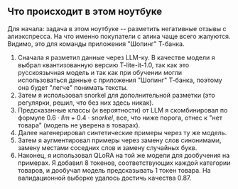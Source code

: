 ## Что происходит в этом ноутбуке
Для начала: задача в этом ноутбуке -- разметить негативные отзывы с алиэкспресса.
На что именно покупатели с алика чаще всего жалуются. Видимо, это для команды приложения
"Шопинг" Т-банка.
1. Сначала я разметил данные через LLM-ку. В качестве модели я выбрал квантизованную
версию T-lite-it-1.0, так как это русскоязычная модель и так как при обучении могли использоваться данные
с приложения "Шопинг" Т-банка, поэтому она будет "легче" понимать тексты.
2. Затем я использовал snorkel для дополнительной разметки (это регулярки, решил, что без них здесь никак).
3. Предсказанные классы (и вероятности) от LLM я скомбинировал по формуле $0.6\cdot llm + 0.4\cdot snorkel$,
все, что ниже порога, отнес к "нет товара" (модель не уверена в товарах).
4. Далее нагенерировал синтетические примеры через ту же модель.
5. Затем я аугментировал примеры через замену слов синонимами, замену местами соседних слов и
замену случайных букв.
6. Наконец, я использовал QLoRA на той же модели для дообучения на примерах. Я добавил 8 токенов,
соответствующих каждой категории товаров, и дообучал модель предсказывать 1 токен товара.
На валидационной выборке удалось достичь качества 0.87.